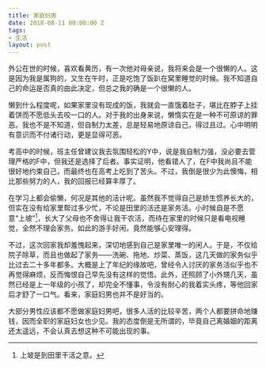```yaml
---
title: 家庭妇男
date: 2018-08-11 00:00:00 Z
tags:
- 生活
layout: post
---
```


外公在世的时候，喜欢看黄历，有一次他对母亲说，我将来会是一个很懒的人。这是因为我是属狗的，又生在午时，正是吃饱了饭趴在窝里睡觉的时候。我不知道自己的命运是否真的由此决定，但总之我的确是一个很懒的人。

懒到什么程度呢，如果家里没有现成的饭，我就会一直饿着肚子，堪比在脖子上挂着饼而不愿低头去咬一口的人。对于我的出身来说，懒惰实在是一种不可原谅的罪恶。我也不是不知道，但自制力太差，总是轻易地原谅自己，得过且过。心中明明有意识而不付诸行动，更是显得可恶。

考高中的时候，班主任曾建议我去氛围轻松的Y中，说是我自制力强，没必要去管理严格的F中，但我还是选择了后者。事实证明，他看错人了，在F中我尚且不能很好地约束自己，而最终也在高考上吃到了苦头。不过，我倒是很少为此懊悔，相比那些努力的人，我的回报已经算丰厚了。

在学习上都会偷懒，何况是其他的活计呢。虽然我不觉得自己是娇生惯养长大的，但实在没有给家里帮过多少忙，不论是田里的活还是家务活。小时候自是不愿意“上坡”[^1]，长大了父母也不舍得让我干农活，而待在家里的时候只是看电视睡觉，全然不理会家务。如此的游手好闲，竟然能够心安理得。

不过，这次回家我却羞愧起来，深切地感到自己是家里唯一的闲人。于是，不仅给院子除草，而且也做起了家务——洗碗、拖地、炒菜、蒸饭，这几天做的家务似乎比过去二十多年都多。大概是上了年纪的缘故吧，曾经令人讨厌的家务活似乎也不再觉得麻烦，反而悔恨自己早先没有这样的觉悟。此外，还照顾了小外甥几天，虽然已经是上一年级的小孩了，却完全不懂事，令没有耐心的我着实头疼，等他回家后才舒了一口气。看来，家庭妇男也并不是好当的。

大部分男性应该都不愿做家庭妇男吧，很多人活的比较辛苦，两个人都要拼命地赚钱，因而全职的家庭妇女也少见。我的态度倒是无所谓的，毕竟自己离婚姻的距离还太遥远，不会认真去想这种不可能出现的事。



[^1]: 上坡是到田里干活之意。